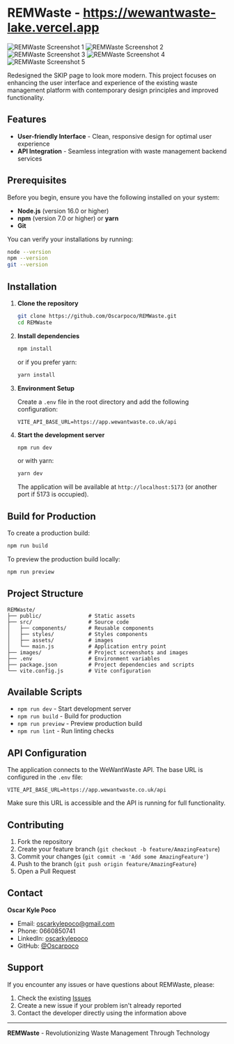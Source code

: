 # REMWaste - https://wewantwaste-lake.vercel.app

![REMWaste Screenshot 1](images/screenshot1.jpg)
![REMWaste Screenshot 2](images/screenshot2.jpg)
![REMWaste Screenshot 3](images/screenshot3.jpg)
![REMWaste Screenshot 4](images/screenshot4.jpg)
![REMWaste Screenshot 5](images/screenshot5.jpg)

Redesigned the SKIP page to look more modern. This project focuses on enhancing the user interface and experience of the existing waste management platform with contemporary design principles and improved functionality.

## Features

- **User-friendly Interface** - Clean, responsive design for optimal user experience
- **API Integration** - Seamless integration with waste management backend services

## Prerequisites

Before you begin, ensure you have the following installed on your system:

- **Node.js** (version 16.0 or higher)
- **npm** (version 7.0 or higher) or **yarn**
- **Git**

You can verify your installations by running:
```bash
node --version
npm --version
git --version
```

## Installation

1. **Clone the repository**
   ```bash
   git clone https://github.com/Oscarpoco/REMWaste.git
   cd REMWaste
   ```

2. **Install dependencies**
   ```bash
   npm install
   ```
   or if you prefer yarn:
   ```bash
   yarn install
   ```

3. **Environment Setup**
   
   Create a `.env` file in the root directory and add the following configuration:
   ```env
   VITE_API_BASE_URL=https://app.wewantwaste.co.uk/api
   ```

4. **Start the development server**
   ```bash
   npm run dev
   ```
   or with yarn:
   ```bash
   yarn dev
   ```

   The application will be available at `http://localhost:5173` (or another port if 5173 is occupied).

## Build for Production

To create a production build:

```bash
npm run build
```

To preview the production build locally:

```bash
npm run preview
```

## Project Structure

```
REMWaste/
├── public/               # Static assets
├── src/                  # Source code
│   ├── components/       # Reusable components
│   ├── styles/           # Styles components
│   ├── assets/           # images
│   └── main.js           # Application entry point
├── images/               # Project screenshots and images
├── .env                  # Environment variables
├── package.json          # Project dependencies and scripts
└── vite.config.js        # Vite configuration
```

## Available Scripts

- `npm run dev` - Start development server
- `npm run build` - Build for production
- `npm run preview` - Preview production build
- `npm run lint` - Run linting checks

## API Configuration

The application connects to the WeWantWaste API. The base URL is configured in the `.env` file:

```env
VITE_API_BASE_URL=https://app.wewantwaste.co.uk/api
```

Make sure this URL is accessible and the API is running for full functionality.

## Contributing

1. Fork the repository
2. Create your feature branch (`git checkout -b feature/AmazingFeature`)
3. Commit your changes (`git commit -m 'Add some AmazingFeature'`)
4. Push to the branch (`git push origin feature/AmazingFeature`)
5. Open a Pull Request


## Contact

**Oscar Kyle Poco**
- Email: oscarkylepoco@gmail.com
- Phone: 0660850741
- LinkedIn: [oscarkylepoco](https://linkedin.com/in/oscarkylepoco)
- GitHub: [@Oscarpoco](https://github.com/Oscarpoco)

## Support

If you encounter any issues or have questions about REMWaste, please:

1. Check the existing [Issues](https://github.com/Oscarpoco/REMWaste/issues)
2. Create a new issue if your problem isn't already reported
3. Contact the developer directly using the information above

---

**REMWaste** - Revolutionizing Waste Management Through Technology